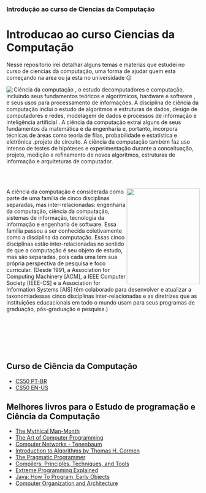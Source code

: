 <h3>Introdução ao curso de Ciencias da Computação</h3>

# Introducao ao curso Ciencias da Computação


 Nesse repositorio irei detalhar alguns temas e materias que estudei no curso de ciencias da computação, uma forma de 
ajudar quem esta começando na area ou ja esta no universidade :wink:


<img align="left" src="https://upload.wikimedia.org/wikipedia/commons/thumb/a/a1/Alan_Turing_Aged_16.jpg/200px-Alan_Turing_Aged_16.jpg"> Ciência da computação , o estudo decomputadores e computação, incluindo seus fundamentos teóricos e algorítmicos, hardware e software , e seus usos para processamento de informações. A disciplina de ciência da computação inclui o estudo de algoritmos e estruturas de dados, design de computadores e redes, modelagem de dados e processos de informação e inteligência artificial . A ciência da computação extrai alguns de seus fundamentos da matemática e da engenharia e, portanto, incorpora técnicas de áreas como teoria de filas, probabilidade e estatística e eletrônica .projeto de circuito. A ciência da computação também faz uso intenso de testes de hipóteses e experimentação durante a conceituação, projeto, medição e refinamento de novos algoritmos, estruturas de informação e arquiteturas de computador.

</br></br>




<img align="right" width="190" height="250" src="https://upload.wikimedia.org/wikipedia/commons/thumb/d/d6/JohnvonNeumann-LosAlamos.jpg/800px-JohnvonNeumann-LosAlamos.jpg">

A ciência da computação é considerada como parte de uma família de cinco disciplinas separadas, mas inter-relacionadas: engenharia da computação, ciência da computação, sistemas de informação, tecnologia da informação e engenharia de software. Essa família passou a ser conhecida coletivamente como a disciplina da computação. Essas cinco disciplinas estão inter-relacionadas no sentido de que a computação é seu objeto de estudo, mas são separadas, pois cada uma tem sua própria perspectiva de pesquisa e foco curricular. (Desde 1991, a Association for Computing Machinery [ACM], a IEEE Computer Society [IEEE-CS] e a Association for Information Systems [AIS] têm colaborado para desenvolver e atualizar a taxonomiadessas cinco disciplinas inter-relacionadas e as diretrizes que as instituições educacionais em todo o mundo usam para seus programas de graduação, pós-graduação e pesquisa.)
</br></br></br></br></br>

<br>

## Curso de Ciência da Computação

- [CS50 PT-BR](https://fundacao-estudar.myedools.com/cc50-o-curso-de-ciencia-da-computacao-de-harvard)
- [CS50 EN-US](https://pll.harvard.edu/course/cs50-introduction-computer-science?delta=0)


## Melhores livros para o Estudo de programação e Ciência da Computação
- [The Mythical Man-Month](https://en.wikipedia.org/wiki/The_Mythical_Man-Month)
- [The Art of Computer Programming](https://en.wikipedia.org/wiki/The_Art_of_Computer_Programming)
- [Computer Networks - Tenenbaum](https://www.oreilly.com/library/view/computer-networks-fifth/9780133485936/)
- [Introduction to Algorithms by Thomas H. Cormen](https://en.wikipedia.org/wiki/Introduction_to_Algorithms)
- [The Pragmatic Programmer](https://pragprog.com/titles/tpp20/the-pragmatic-programmer-20th-anniversary-edition/)
- [Compilers: Principles, Techniques, and Tools](https://en.wikipedia.org/wiki/Compilers:_Principles,_Techniques,_and_Tools)
- [Extreme Programming Explained](https://www.oreilly.com/library/view/extreme-programming-explained/0201616416/)
- [Java: How To Program, Early Objects](https://www.pearson.com/store/p/java-how-to-program-early-objects/P200000003250/9780137598540)
- [Computer Organization and Architecture](http://williamstallings.com/COA/)
